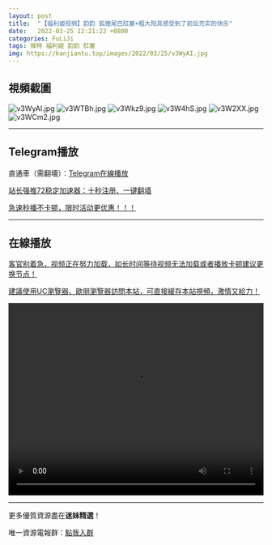 ```yaml
---
layout: post
title:  "【福利姬视频】韵韵 狐狸尾巴肛塞+粗大阳具感受到了前后充实的快乐"
date:   2022-03-25 12:21:22 +0800
categories: FuLiJi
tags: 推特 福利姬 韵韵 肛塞
img: https://kanjiantu.top/images/2022/03/25/v3WyAI.jpg
---
```



## 視頻截圖

![v3WyAI.jpg](https://kanjiantu.top/images/2022/03/25/v3WyAI.jpg)
![v3WTBh.jpg](https://kanjiantu.top/images/2022/03/25/v3WTBh.jpg)
![v3Wkz9.jpg](https://kanjiantu.top/images/2022/03/25/v3Wkz9.jpg)
![v3W4hS.jpg](https://kanjiantu.top/images/2022/03/25/v3W4hS.jpg)
![v3W2XX.jpg](https://kanjiantu.top/images/2022/03/25/v3W2XX.jpg)
![v3WCm2.jpg](https://kanjiantu.top/images/2022/03/25/v3WCm2.jpg)

* * *
## Telegram播放

直通車（需翻墻）：[Telegram在線播放](https://t.me/mimeijingxuan/316)

<u>站长强推72稳定加速器：[十秒注册、一键翻墙](https://72vpn.xyz/#/register?code=mimei) </u>


<u>急速秒播不卡顿，限时活动更优惠！！！</u>
* * *
## 在線播放
<u>客官别着急，视频正在努力加载，如长时间等待视频无法加载或者播放卡顿建议更换节点！</u>

<u>建議使用UC瀏覽器、歐朋瀏覽器訪問本站，可直接緩存本站視頻，激情又給力！</u>
<center><video src="https://cdn.publer.io/uploads/videos/6245a591db279776cfbeecce/397fee0e0adba80cfcde3fb2bcb684f0.mp4" width="100%" height="380px" controls="controls"></video></center>


* * *
更多優質資源盡在**迷妹精選**！

唯一資源電報群：[點我入群](https://t.me/mimeijingxuan)


